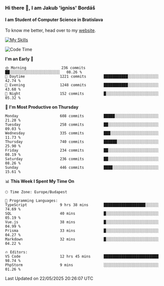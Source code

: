 ### Hi there 👋, I am Jakub 'igniss' Bordáš

#### I am Student of Computer Science in Bratislava
To know me better, head over to my [website](https://bordas.sk).

[![My Skills](https://skillicons.dev/icons?i=js,typescript,html,css,figma,svelte,vue,next,postgresql,nest,express,nodejs)](https://bordas.sk)


<!--START_SECTION:waka-->
![Code Time](http://img.shields.io/badge/Code%20Time-1%2C909%20hrs%207%20mins-blue)

**I'm an Early 🐤** 

```text
🌞 Morning                236 commits         ██░░░░░░░░░░░░░░░░░░░░░░░   08.26 % 
🌆 Daytime                1221 commits        ███████████░░░░░░░░░░░░░░   42.74 % 
🌃 Evening                1248 commits        ███████████░░░░░░░░░░░░░░   43.68 % 
🌙 Night                  152 commits         █░░░░░░░░░░░░░░░░░░░░░░░░   05.32 % 
```
📅 **I'm Most Productive on Thursday** 

```text
Monday                   608 commits         █████░░░░░░░░░░░░░░░░░░░░   21.28 % 
Tuesday                  258 commits         ██░░░░░░░░░░░░░░░░░░░░░░░   09.03 % 
Wednesday                335 commits         ███░░░░░░░░░░░░░░░░░░░░░░   11.73 % 
Thursday                 740 commits         ██████░░░░░░░░░░░░░░░░░░░   25.90 % 
Friday                   234 commits         ██░░░░░░░░░░░░░░░░░░░░░░░   08.19 % 
Saturday                 236 commits         ██░░░░░░░░░░░░░░░░░░░░░░░   08.26 % 
Sunday                   446 commits         ████░░░░░░░░░░░░░░░░░░░░░   15.61 % 
```


📊 **This Week I Spent My Time On** 

```text
🕑︎ Time Zone: Europe/Budapest

💬 Programming Languages: 
TypeScript               9 hrs 38 mins       ███████████████████░░░░░░   74.69 % 
SQL                      40 mins             █░░░░░░░░░░░░░░░░░░░░░░░░   05.19 % 
Vue.js                   38 mins             █░░░░░░░░░░░░░░░░░░░░░░░░   04.99 % 
Prisma                   33 mins             █░░░░░░░░░░░░░░░░░░░░░░░░   04.27 % 
Markdown                 32 mins             █░░░░░░░░░░░░░░░░░░░░░░░░   04.22 % 

🔥 Editors: 
VS Code                  12 hrs 45 mins      █████████████████████████   98.74 % 
PhpStorm                 9 mins              ░░░░░░░░░░░░░░░░░░░░░░░░░   01.26 % 
```


 Last Updated on 22/05/2025 20:26:07 UTC
<!--END_SECTION:waka-->
